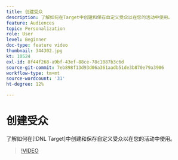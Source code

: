 ```yaml
---
title: 创建受众
description: 了解如何在Target中创建和保存自定义受众以在您的活动中使用。
feature: Audiences
topic: Personalization
role: User
level: Beginner
doc-type: feature video
thumbnail: 344302.jpg
kt: 10524
exl-id: 8f44f268-a9bf-43ef-88ce-78c1087b3c6d
source-git-commit: 7eb898f13d93d06a361aadb51de3b870e79a3906
workflow-type: tm+mt
source-wordcount: '31'
ht-degree: 12%

---
```


# 创建受众

了解如何在[!DNL Target]中创建和保存自定义受众以在您的活动中使用。

>[!VIDEO](https://video.tv.adobe.com/v/344302/?quality=12&learn=on)

